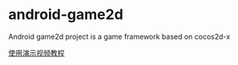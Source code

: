 # android-game2d
Android game2d project is a game framework based on cocos2d-x

[使用演示视频教程](http://www.tudou.com/programs/view/ECuauHG0neA/)
